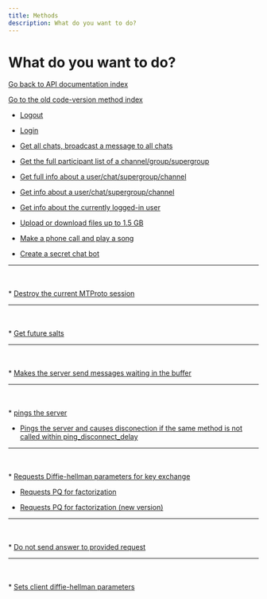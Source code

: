 ```yaml
---
title: Methods
description: What do you want to do?
---
```

# What do you want to do?  
[Go back to API documentation index](..)  

[Go to the old code-version method index](api_index.md)  

* [Logout](https://docs.madelineproto.xyz/logout.html)

* [Login](https://docs.madelineproto.xyz/docs/LOGIN.html)

* [Get all chats, broadcast a message to all chats](https://docs.madelineproto.xyz/docs/DIALOGS.html)

* [Get the full participant list of a channel/group/supergroup](https://docs.madelineproto.xyz/get_pwr_chat.html)

* [Get full info about a user/chat/supergroup/channel](https://docs.madelineproto.xyz/get_full_info.html)

* [Get info about a user/chat/supergroup/channel](https://docs.madelineproto.xyz/get_info.html)

* [Get info about the currently logged-in user](https://docs.madelineproto.xyz/get_self.html)

* [Upload or download files up to 1.5 GB](https://docs.madelineproto.xyz/docs/FILES.html)

* [Make a phone call and play a song](https://docs.madelineproto.xyz/docs/CALLS.html)

* [Create a secret chat bot](https://docs.madelineproto.xyz/docs/SECRET_CHATS.html)

***
<br><br>* <a href="destroy_session.html" name="destroy_session">Destroy the current MTProto session</a>  

***
<br><br>* <a href="get_future_salts.html" name="get_future_salts">Get future salts</a>  

***
<br><br>* <a href="http_wait.html" name="http_wait">Makes the server send messages waiting in the buffer</a>  

***
<br><br>* <a href="ping.html" name="ping">pings the server</a>  

* <a href="ping_delay_disconnect.html" name="ping_delay_disconnect">Pings the server and causes disconection if the same method is not called within ping_disconnect_delay</a>  

***
<br><br>* <a href="req_DH_params.html" name="req_DH_params">Requests Diffie-hellman parameters for key exchange</a>  

* <a href="req_pq.html" name="req_pq">Requests PQ for factorization</a>  

* <a href="req_pq_multi.html" name="req_pq_multi">Requests PQ for factorization (new version)</a>  

***
<br><br>* <a href="rpc_drop_answer.html" name="rpc_drop_answer">Do not send answer to provided request</a>  

***
<br><br>* <a href="set_client_DH_params.html" name="set_client_DH_params">Sets client diffie-hellman parameters</a>  

